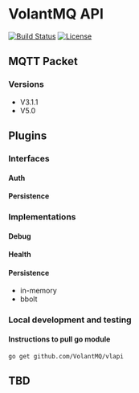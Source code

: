 # VolantMQ API

[![Build Status](https://travis-ci.org/VolantMQ/vlapi.svg?branch=master)](https://travis-ci.org/VolantMQ/vlapi)
[![License](https://img.shields.io/badge/License-Apache%202.0-blue.svg)](https://opensource.org/licenses/Apache-2.0)

## MQTT Packet
### Versions
- V3.1.1
- V5.0

## Plugins
### Interfaces
#### Auth
#### Persistence

### Implementations
#### Debug
#### Health
#### Persistence
- in-memory
- bbolt

### Local development and testing
#### Instructions to pull go module 

```go get github.com/VolantMQ/vlapi```

## TBD
